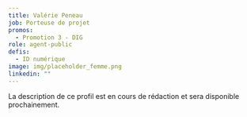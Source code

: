 ```yaml
---
title: Valérie Peneau
job: Porteuse de projet
promos:
  - Promotion 3 - DIG
role: agent-public
defis:
  - ID numérique
image: img/placeholder_femme.png
linkedin: ""
---
```


La description de ce profil est en cours de rédaction et sera disponible prochainement.
